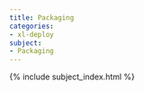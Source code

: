 ```yaml
---
title: Packaging
categories:
- xl-deploy
subject:
- Packaging
---
```


{% include subject_index.html %}
